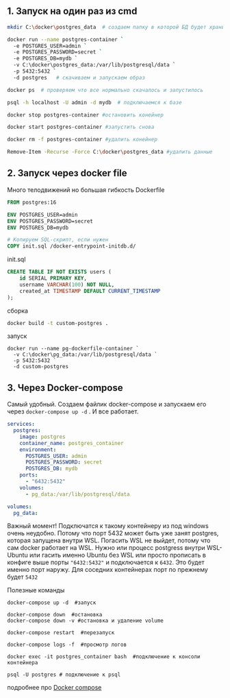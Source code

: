 ## 1. Запуск на один раз из cmd
```bash
mkdir C:\docker\postgres_data  # создаем папку в которой БД будет хранить фалы

docker run --name postgres-container `  
  -e POSTGRES_USER=admin `
  -e POSTGRES_PASSWORD=secret `
  -e POSTGRES_DB=mydb `
  -v C:\docker\postgres_data:/var/lib/postgresql/data `
  -p 5432:5432 `
  -d postgres   # скачиваем и запускаем образ

docker ps  # проверяем что все нормально скачалось и запустилось

psql -h localhost -U admin -d mydb  # подключаемся к базе

docker stop postgres-container #остановить конейнер

docker start postgres-container #запустить снова

docker rm -f postgres-container #удалить конейнер

Remove-Item -Recurse -Force C:\docker\postgres_data #удалить данные
```


## 2. Запуск через docker file
Много телодвижений но большая гибкость
Dockerfile
```Dockerfile
FROM postgres:16

ENV POSTGRES_USER=admin
ENV POSTGRES_PASSWORD=secret
ENV POSTGRES_DB=mydb

# Копируем SQL-скрипт, если нужен
COPY init.sql /docker-entrypoint-initdb.d/
```

init.sql
```sql
CREATE TABLE IF NOT EXISTS users (
    id SERIAL PRIMARY KEY,
    username VARCHAR(100) NOT NULL,
    created_at TIMESTAMP DEFAULT CURRENT_TIMESTAMP
);
```

сборка
```bash
docker build -t custom-postgres .
```

запуск
```
docker run --name pg-dockerfile-container `
  -v C:\docker\pg_data:/var/lib/postgresql/data `
  -p 5432:5432 `
  -d custom-postgres

```


## 3. Через Docker-compose
Самый удобный. Создаем файлик docker-compose и запускаем его через `docker-compose up -d` . И все работает.
```yaml
services:
  postgres:
    image: postgres
    container_name: postgres_container
    environment:
      POSTGRES_USER: admin
      POSTGRES_PASSWORD: secret
      POSTGRES_DB: mydb
    ports:
      - "6432:5432"
    volumes:
      - pg_data:/var/lib/postgresql/data

volumes:
  pg_data:
```

Важный момент! Подключатся к такому контейнеру из под windows очень неудобно. Потому что порт 5432 может быть уже занят postgres, которая запущена внутри WSL. Погасить WSL не выйдет, потому что сам docker работает на WSL. Нужно или процесс postgress внутри WSL-Ubuntu или гасить именно Ubuntu без WSL или просто прописать в конфиге выше порты `"6432:5432"` и подключается к `6432`.  Это будет именно порт наружу. Для соседних контейнерах порт по прежнему будет `5432`


Полезные команды
```
docker-compose up -d  #запуск

docker-compose down  #остановка
docker-compose down -v #остановка и удаление volume

docker-compose restart  #перезапуск

docker-compose logs -f  #просмотр логов

docker exec -it postgres_container bash  #подключение к консоли контейнера

psql -U postgres # подключение к psql

```

подробнее про [Docker compose](Docker%20compose.md)